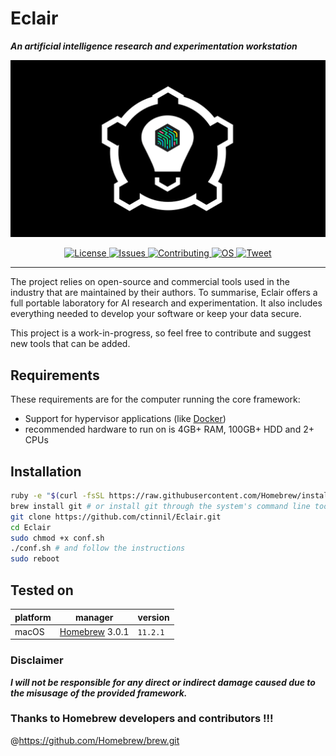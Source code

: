 # Eclair
***An artificial intelligence research and experimentation workstation***

![Eclair logo](https://github.com/ctinnil/Eclair/blob/main/res/eclair%20logo.gif?raw=true)

<p align="center">
  <a href="https://github.com/ctinnil/Eclaire/blob/master/LICENSE">
      <img src="https://img.shields.io/github/license/ctinnil/Eclair" alt="License">
  </a>
  <a href="https://github.com/ctinnil/Eclair/issues">
    <img src="https://img.shields.io/github/issues/ctinnil/Eclair" alt="Issues">
  </a>
  <a href="https://github.com/ctinnil/Eclair/pulls">
      <img src="https://img.shields.io/badge/contributions-welcome-brightgreen" alt="Contributing">
  </a>
  <a href="https://www.apple.com/macos/big-sur/">
      <img src="https://img.shields.io/badge/OS-macOS-brightgreen" alt="OS">
  </a>
  <a href="https://twitter.com/intent/tweet?text=Eclair+-+macOS+framework+for+AI+research+and+experimentation&amp;url=https%3A%2F%2Fgithub.com%2Fctinnil%2FEclair.git&amp;via=ctinnil">
      <img src="https://img.shields.io/twitter/url?url=https%3A%2F%2Fgithub.com%2Fctinnil%2FEclair.git" alt="Tweet">
  </a>
</p>

---

The project relies on open-source and commercial tools used in the industry that are maintained by their authors. To summarise, Eclair offers a full portable laboratory for AI research and experimentation. It also includes everything needed to develop your software or keep your data secure.

This project is a work-in-progress, so feel free to contribute and suggest new tools that can be added. 

Requirements 
-----
These requirements are for the computer running the core framework:
* Support for hypervisor applications (like [Docker](https://docs.docker.com/docker-for-mac/install/))
* recommended hardware to run on is 4GB+ RAM, 100GB+ HDD and 2+ CPUs

Installation 
-----

``` sh
ruby -e "$(curl -fsSL https://raw.githubusercontent.com/Homebrew/install/master/install)" # to install Homebrew
brew install git # or install git through the system's command line tool
git clone https://github.com/ctinnil/Eclair.git
cd Eclair
sudo chmod +x conf.sh
./conf.sh # and follow the instructions 
sudo reboot
```

Tested on
-----

platform | manager | version 
---------|---------|------------------
macOS | [Homebrew](https://docs.brew.sh/Installation) 3.0.1 | `11.2.1` 

### Disclaimer 

***I will not be responsible for any direct or indirect damage caused due to the misusage of the provided framework.***

### Thanks to Homebrew developers and contributors !!!
@https://github.com/Homebrew/brew.git
